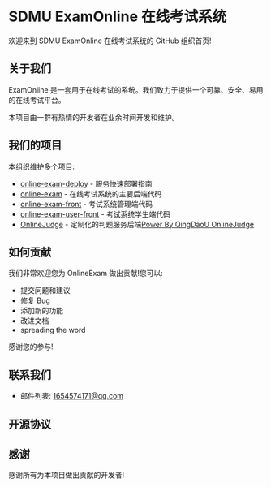 

# SDMU ExamOnline  在线考试系统

欢迎来到 SDMU ExamOnline 在线考试系统的 GitHub 组织首页!

## 关于我们

ExamOnline 是一套用于在线考试的系统。我们致力于提供一个可靠、安全、易用的在线考试平台。

本项目由一群有热情的开发者在业余时间开发和维护。

## 我们的项目

本组织维护多个项目:

- [online-exam-deploy](https://github.com/SDMU-online-exam-system/online-exam-deploy) - 服务快速部署指南
- [online-exam](https://github.com/SDMU-online-exam-system/online-exam) - 在线考试系统的主要后端代码
- [online-exam-front](https://github.com/SDMU-online-exam-system/online-exam-front) - 考试系统管理端代码
- [online-exam-user-front](https://github.com/SDMU-online-exam-system/online-exam-user-front) - 考试系统学生端代码
- [OnlineJudge](https://github.com/SDMU-online-exam-system/OnlineJudge) - 定制化的判题服务后端[Power By QingDaoU OnlineJudge](https://github.com/QingdaoU/OnlineJudge)

## 如何贡献

我们非常欢迎您为 OnlineExam 做出贡献!您可以:

- 提交问题和建议
- 修复 Bug
- 添加新的功能
- 改进文档
-  spreading the word


感谢您的参与!

## 联系我们

- 邮件列表: 1654574171@qq.com

## 开源协议



## 感谢

感谢所有为本项目做出贡献的开发者! 
